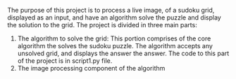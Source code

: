 The purpose of this project is to process a live image, of a sudoku grid, displayed as an input, and have an algorithm
solve the puzzle and display the solution to the grid.
The project is divided in three main parts:
1) The algorithm to solve the grid:
This portion comprises of the core algorithm the solves the sudoku puzzle. The algorithm accepts any unsolved grid, and
displays the answer the answer. The code to this part of the project is in script1.py file.
2) The image processing component of the algorithm

